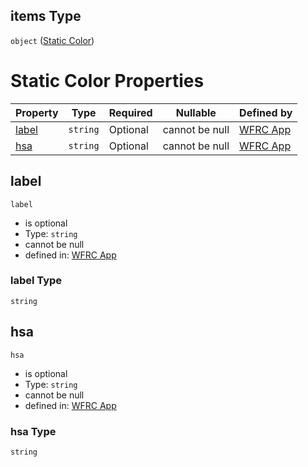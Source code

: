 ## items Type

`object` ([Static Color](config-properties-map-infos-map-info-properties-filter-properties-checkboxes-checkbox-properties-staticcolors-static-color.md))

# Static Color Properties

| Property        | Type     | Required | Nullable       | Defined by                                                                                                                                                                                                                                                                                                                                                                     |
| :-------------- | -------- | -------- | -------------- | :----------------------------------------------------------------------------------------------------------------------------------------------------------------------------------------------------------------------------------------------------------------------------------------------------------------------------------------------------------------------------- |
| [label](#label) | `string` | Optional | cannot be null | [WFRC App](config-properties-map-infos-map-info-properties-filter-properties-checkboxes-checkbox-properties-staticcolors-static-color-properties-label.md "https&#x3A;//wfrc.org/wasatch-choice-map/config.schema.json#/properties/mapInfos/additionalProperties/properties/filter/properties/checkboxes/additionalProperties/properties/staticColors/items/properties/label") |
| [hsa](#hsa)     | `string` | Optional | cannot be null | [WFRC App](config-properties-map-infos-map-info-properties-filter-properties-checkboxes-checkbox-properties-staticcolors-static-color-properties-hsa.md "https&#x3A;//wfrc.org/wasatch-choice-map/config.schema.json#/properties/mapInfos/additionalProperties/properties/filter/properties/checkboxes/additionalProperties/properties/staticColors/items/properties/hsa")     |

## label




`label`

-   is optional
-   Type: `string`
-   cannot be null
-   defined in: [WFRC App](config-properties-map-infos-map-info-properties-filter-properties-checkboxes-checkbox-properties-staticcolors-static-color-properties-label.md "https&#x3A;//wfrc.org/wasatch-choice-map/config.schema.json#/properties/mapInfos/additionalProperties/properties/filter/properties/checkboxes/additionalProperties/properties/staticColors/items/properties/label")

### label Type

`string`

## hsa




`hsa`

-   is optional
-   Type: `string`
-   cannot be null
-   defined in: [WFRC App](config-properties-map-infos-map-info-properties-filter-properties-checkboxes-checkbox-properties-staticcolors-static-color-properties-hsa.md "https&#x3A;//wfrc.org/wasatch-choice-map/config.schema.json#/properties/mapInfos/additionalProperties/properties/filter/properties/checkboxes/additionalProperties/properties/staticColors/items/properties/hsa")

### hsa Type

`string`
